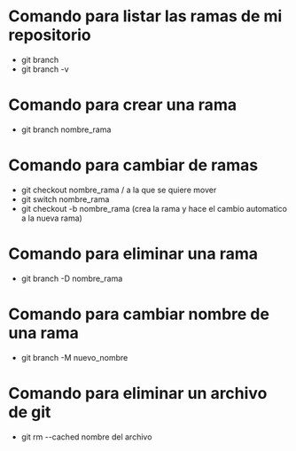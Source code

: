 # Comando para listar las ramas de mi repositorio
- git branch
- git branch -v

# Comando para crear una rama
 - git branch nombre_rama
 
# Comando para cambiar de ramas
- git checkout nombre_rama / a la que se quiere mover
- git switch nombre_rama
- git checkout -b nombre_rama (crea la rama y hace el cambio automatico a la nueva rama)

# Comando para eliminar una rama
- git branch -D nombre_rama

# Comando para cambiar nombre de una rama
- git branch -M nuevo_nombre

# Comando para eliminar un archivo de git
- git rm --cached nombre del archivo